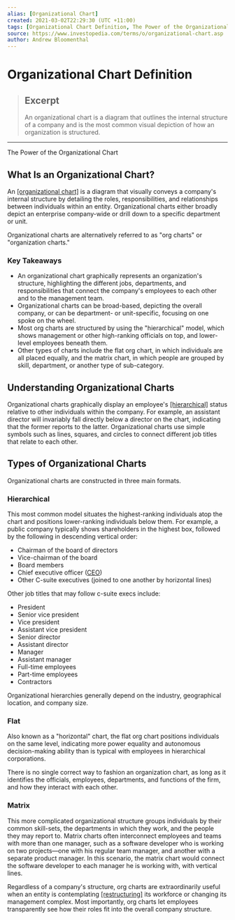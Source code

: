 ```yaml
---
alias: [Organizational Chart]
created: 2021-03-02T22:29:30 (UTC +11:00)
tags: [Organizational Chart Definition, The Power of the Organizational Chart]
source: https://www.investopedia.com/terms/o/organizational-chart.asp
author: Andrew Bloomenthal
---
```


# Organizational Chart Definition

> ## Excerpt
> An organizational chart is a diagram that outlines the internal structure of a company and is the most common visual depiction of how an organization is structured.

---

The Power of the Organizational Chart
## What Is an Organizational Chart?

An [[organizational chart]](https://www.investopedia.com/articles/basics/03/022803.asp) is a diagram that visually conveys a company's internal structure by detailing the roles, responsibilities, and relationships between individuals within an entity. Organizational charts either broadly depict an enterprise company-wide or drill down to a specific department or unit.

Organizational charts are alternatively referred to as "org charts" or "organization charts."

### Key Takeaways

-   An organizational chart graphically represents an organization's structure, highlighting the different jobs, departments, and responsibilities that connect the company's employees to each other and to the management team.
-   Organizational charts can be broad-based, depicting the overall company, or can be department- or unit-specific, focusing on one spoke on the wheel.
-   Most org charts are structured by using the "hierarchical" model, which shows management or other high-ranking officials on top, and lower-level employees beneath them.
-   Other types of charts include the flat org chart, in which individuals are all placed equally, and the matrix chart, in which people are grouped by skill, department, or another type of sub-category.

## Understanding Organizational Charts

Organizational charts graphically display an employee's [[hierarchical]](https://www.investopedia.com/articles/professionals/102915/hierarchy-investment-bank.asp) status relative to other individuals within the company. For example, an assistant director will invariably fall directly below a director on the chart, indicating that the former reports to the latter. Organizational charts use simple symbols such as lines, squares, and circles to connect different job titles that relate to each other.

## Types of Organizational Charts

Organizational charts are constructed in three main formats.

### Hierarchical

This most common model situates the highest-ranking individuals atop the chart and positions lower-ranking individuals below them. For example, a public company typically shows shareholders in the highest box, followed by the following in descending vertical order:

-   Chairman of the board of directors
-   Vice-chairman of the board
-   Board members
-   Chief executive officer ([CEO](https://www.investopedia.com/terms/c/ceo.asp))
-   Other C-suite executives (joined to one another by horizontal lines)

Other job titles that may follow c-suite execs include:

-   President
-   Senior vice president
-   Vice president
-   Assistant vice president
-   Senior director
-   Assistant director
-   Manager
-   Assistant manager
-   Full-time employees
-   Part-time employees
-   Contractors

Organizational hierarchies generally depend on the industry, geographical location, and company size.

### Flat

Also known as a "horizontal" chart, the flat org chart positions individuals on the same level, indicating more power equality and autonomous decision-making ability than is typical with employees in hierarchical corporations.

There is no single correct way to fashion an organization chart, as long as it identifies the officials, employees, departments, and functions of the firm, and how they interact with each other.

### Matrix

This more complicated organizational structure groups individuals by their common skill-sets, the departments in which they work, and the people they may report to. Matrix charts often interconnect employees and teams with more than one manager, such as a software developer who is working on two projects—one with his regular team manager, and another with a separate product manager. In this scenario, the matrix chart would connect the software developer to each manager he is working with, with vertical lines.

Regardless of a company's structure, org charts are extraordinarily useful when an entity is contemplating [[restructuring]](https://www.investopedia.com/terms/r/restructuring.asp) its workforce or changing its management complex. Most importantly, org charts let employees transparently see how their roles fit into the overall company structure.
